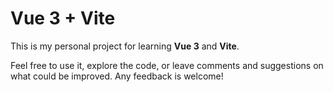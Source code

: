 # Vue 3 + Vite

This is my personal project for learning **Vue 3** and **Vite**.  

Feel free to use it, explore the code, or leave comments and suggestions on what could be improved. Any feedback is welcome!
